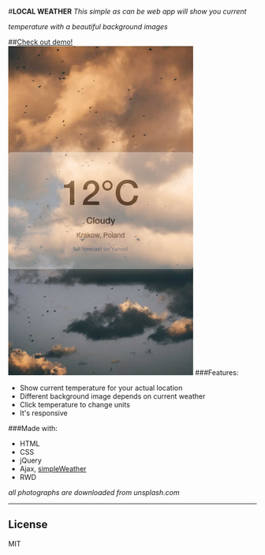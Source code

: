#**LOCAL WEATHER**
_This simple as can be web app will show you current_

_temperature with a beautiful background images_

##[Check out demo!](https://www.google.com)
![alt text](images/demo1.png "Loacl weather")
###Features:

* Show current temperature for your actual location
* Different background image depends on current weather
* Click temperature to change units
* It's responsive

###Made with:
* HTML
* CSS
* jQuery
* Ajax, [simpleWeather](http://simpleweatherjs.com/#home)
* RWD

_all photographs are downloaded from unsplash.com_
___

License
----

MIT
